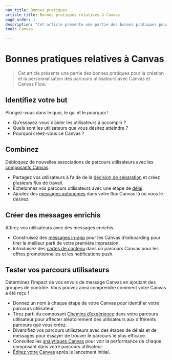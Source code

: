 ```yaml
---
nav_title: Bonnes pratiques
article_title: Bonnes pratiques relatives à Canvas
page_order: 1
description: "Cet article présente une partie des bonnes pratiques pour la création et la personnalisation des parcours utilisateurs avec Canvas et Canvas Flow."
tool: Canvas

---
```


# Bonnes pratiques relatives à Canvas

> Cet article présente une partie des bonnes pratiques pour la création et la personnalisation des parcours utilisateurs avec Canvas et Canvas Flow.

## Identifiez votre but

Plongez-vous dans le quoi, le qui et le pourquoi !
- Qu’essayez-vous d’aider les utilisateurs à accomplir ?
- Quels sont les utilisateurs que vous désirez atteindre ?
- Pourquoi créez-vous ce Canvas ?

## Combinez

Débloquez de nouvelles associations de parcours utilisateurs avec les [composants Canvas]({{site.baseurl}}/user_guide/engagement_tools/canvas/canvas_components).
- Partagez vos utilisateurs à l’aide de la [décision de séparation]({{site.baseurl}}/user_guide/engagement_tools/canvas/canvas_components/decision_split/) et créez plusieurs flux de travail.
- Échelonnez vos parcours utilisateurs avec une étape de [délai]({{site.baseurl}}/user_guide/engagement_tools/canvas/canvas_components/delay_step/).
- Ajoutez des [messages autonomes]({{site.baseurl}}/user_guide/engagement_tools/canvas/canvas_components/message_step/) dans votre flux Canvas là où vous le désirez. 

## Créer des messages enrichis

Attirez vos utilisateurs avec des messages enrichis.

- Construisez des [messages in-app]({{site.baseurl}}/user_guide/engagement_tools/canvas/create_a_canvas/in-app_messages_in_canvas/) pour les Canvas d’onboarding pour tirer le meilleur parti de votre première impression.
- Introduisez des [cartes de contenu]({{site.baseurl}}/user_guide/engagement_tools/canvas/create_a_canvas/content-cards_in_canvas/) dans un parcours Canvas pour les offres promotionnelles et les notifications push.

## Tester vos parcours utilisateurs

Déterminez l’impact de vos envois de message Canvas en ajoutant des groupes de contrôle. Vous pouvez ainsi comprendre comment votre Canvas a été reçu !

- Donnez un nom à chaque étape de votre Canvas pour identifier votre parcours utilisateur.
- Tirez parti du composant [Chemins d’expérience]({{site.baseurl}}/user_guide/engagement_tools/canvas/canvas_components/experiment_step/) dans votre parcours utilisateur pour affecter aléatoirement des utilisateurs aux différents parcours que vous créez. 
- Diversifiez vos parcours utilisateurs avec des étapes de délais et de messages pour essayer de trouver le parcours le plus efficace.
- Consultez les [analytiques Canvas]({{site.baseurl}}/user_guide/engagement_tools/canvas/testing_canvases/measuring_and_testing_with_canvas_analytics/) pour voir la performance de chaque composant dans votre parcours utilisateur.
- [Éditez votre Canvas]({{site.baseurl}}/user_guide/engagement_tools/canvas/managing_canvases/change_your_canvas_after_launch/) après le lancement initial.

